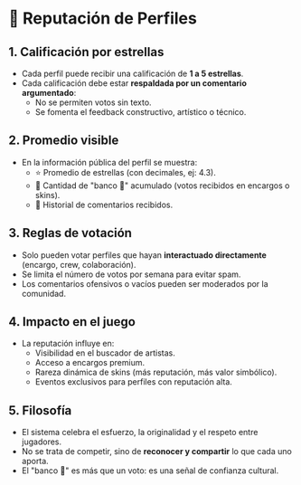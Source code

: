# 🌟 Reputación de Perfiles

## 1. Calificación por estrellas

- Cada perfil puede recibir una calificación de **1 a 5 estrellas**.
- Cada calificación debe estar **respaldada por un comentario argumentado**:
  - No se permiten votos sin texto.
  - Se fomenta el feedback constructivo, artístico o técnico.

## 2. Promedio visible

- En la información pública del perfil se muestra:
  - ⭐ Promedio de estrellas (con decimales, ej: 4.3).
  - 🏦 Cantidad de "banco 🫱" acumulado (votos recibidos en encargos o skins).
  - 📜 Historial de comentarios recibidos.

## 3. Reglas de votación

- Solo pueden votar perfiles que hayan **interactuado directamente** (encargo, crew, colaboración).
- Se limita el número de votos por semana para evitar spam.
- Los comentarios ofensivos o vacíos pueden ser moderados por la comunidad.

## 4. Impacto en el juego

- La reputación influye en:
  - Visibilidad en el buscador de artistas.
  - Acceso a encargos premium.
  - Rareza dinámica de skins (más reputación, más valor simbólico).
  - Eventos exclusivos para perfiles con reputación alta.

## 5. Filosofía

- El sistema celebra el esfuerzo, la originalidad y el respeto entre jugadores.
- No se trata de competir, sino de **reconocer y compartir** lo que cada uno aporta.
- El "banco 🫱" es más que un voto: es una señal de confianza cultural.
